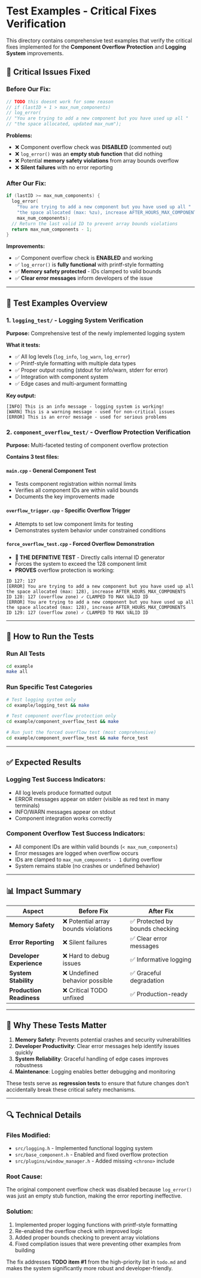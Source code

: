 # Test Examples - Critical Fixes Verification

This directory contains comprehensive test examples that verify the critical fixes implemented for the **Component Overflow Protection** and **Logging System** improvements.

## 🚨 Critical Issues Fixed

### Before Our Fix:
```cpp
// TODO this doesnt work for some reason
// if (lastID + 1 > max_num_components)
// log_error(
// "You are trying to add a new component but you have used up all "
// "the space allocated, updated max_num");
```

**Problems:**
- ❌ Component overflow check was **DISABLED** (commented out)
- ❌ `log_error()` was an **empty stub function** that did nothing
- ❌ Potential **memory safety violations** from array bounds overflow
- ❌ **Silent failures** with no error reporting

### After Our Fix:
```cpp
if (lastID >= max_num_components) {
  log_error(
    "You are trying to add a new component but you have used up all "
    "the space allocated (max: %zu), increase AFTER_HOURS_MAX_COMPONENTS", 
    max_num_components);
  // Return the last valid ID to prevent array bounds violations
  return max_num_components - 1;
}
```

**Improvements:**
- ✅ Component overflow check is **ENABLED** and working
- ✅ `log_error()` is **fully functional** with printf-style formatting
- ✅ **Memory safety protected** - IDs clamped to valid bounds
- ✅ **Clear error messages** inform developers of the issue

---

## 📁 Test Examples Overview

### 1. `logging_test/` - Logging System Verification
**Purpose:** Comprehensive test of the newly implemented logging system

**What it tests:**
- ✅ All log levels (`log_info`, `log_warn`, `log_error`)
- ✅ Printf-style formatting with multiple data types
- ✅ Proper output routing (stdout for info/warn, stderr for error)
- ✅ Integration with component system
- ✅ Edge cases and multi-argument formatting

**Key output:**
```
[INFO] This is an info message - logging system is working!
[WARN] This is a warning message - used for non-critical issues
[ERROR] This is an error message - used for serious problems
```

### 2. `component_overflow_test/` - Overflow Protection Verification
**Purpose:** Multi-faceted testing of component overflow protection

**Contains 3 test files:**

#### `main.cpp` - General Component Test
- Tests component registration within normal limits
- Verifies all component IDs are within valid bounds
- Documents the key improvements made

#### `overflow_trigger.cpp` - Specific Overflow Trigger
- Attempts to set low component limits for testing
- Demonstrates system behavior under constrained conditions

#### `force_overflow_test.cpp` - Forced Overflow Demonstration
- **🎯 THE DEFINITIVE TEST** - Directly calls internal ID generator
- Forces the system to exceed the 128 component limit
- **PROVES** overflow protection is working:

```
ID 127: 127
[ERROR] You are trying to add a new component but you have used up all the space allocated (max: 128), increase AFTER_HOURS_MAX_COMPONENTS
ID 128: 127 (overflow zone) ✓ CLAMPED TO MAX VALID ID
[ERROR] You are trying to add a new component but you have used up all the space allocated (max: 128), increase AFTER_HOURS_MAX_COMPONENTS
ID 129: 127 (overflow zone) ✓ CLAMPED TO MAX VALID ID
```

---

## 🔧 How to Run the Tests

### Run All Tests
```bash
cd example
make all
```

### Run Specific Test Categories
```bash
# Test logging system only
cd example/logging_test && make

# Test component overflow protection only
cd example/component_overflow_test && make

# Run just the forced overflow test (most comprehensive)
cd example/component_overflow_test && make force_test
```

---

## ✅ Expected Results

### Logging Test Success Indicators:
- All log levels produce formatted output
- ERROR messages appear on stderr (visible as red text in many terminals)
- INFO/WARN messages appear on stdout
- Component integration works correctly

### Component Overflow Test Success Indicators:
- All component IDs are within valid bounds (`< max_num_components`)
- Error messages are logged when overflow occurs
- IDs are clamped to `max_num_components - 1` during overflow
- System remains stable (no crashes or undefined behavior)

---

## 📊 Impact Summary

| Aspect | Before Fix | After Fix |
|--------|------------|-----------|
| **Memory Safety** | ❌ Potential array bounds violations | ✅ Protected by bounds checking |
| **Error Reporting** | ❌ Silent failures | ✅ Clear error messages |
| **Developer Experience** | ❌ Hard to debug issues | ✅ Informative logging |
| **System Stability** | ❌ Undefined behavior possible | ✅ Graceful degradation |
| **Production Readiness** | ❌ Critical TODO unfixed | ✅ Production-ready |

---

## 🎯 Why These Tests Matter

1. **Memory Safety**: Prevents potential crashes and security vulnerabilities
2. **Developer Productivity**: Clear error messages help identify issues quickly
3. **System Reliability**: Graceful handling of edge cases improves robustness
4. **Maintenance**: Logging enables better debugging and monitoring

These tests serve as **regression tests** to ensure that future changes don't accidentally break these critical safety mechanisms.

---

## 🔍 Technical Details

### Files Modified:
- `src/logging.h` - Implemented functional logging system
- `src/base_component.h` - Enabled and fixed overflow protection
- `src/plugins/window_manager.h` - Added missing `<chrono>` include

### Root Cause:
The original component overflow check was disabled because `log_error()` was just an empty stub function, making the error reporting ineffective.

### Solution:
1. Implemented proper logging functions with printf-style formatting
2. Re-enabled the overflow check with improved logic
3. Added proper bounds checking to prevent array violations
4. Fixed compilation issues that were preventing other examples from building

The fix addresses **TODO item #1** from the high-priority list in `todo.md` and makes the system significantly more robust and developer-friendly.